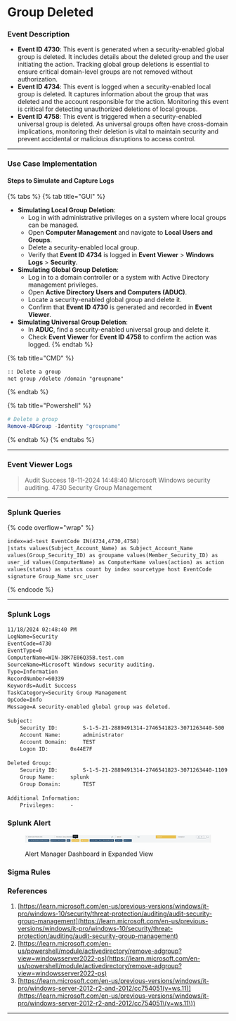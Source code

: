 # Group Deleted

### Event Description

* **Event ID 4730**: This event is generated when a security-enabled global group is deleted. It includes details about the deleted group and the user initiating the action. Tracking global group deletions is essential to ensure critical domain-level groups are not removed without authorization.
* **Event ID 4734**: This event is logged when a security-enabled local group is deleted. It captures information about the group that was deleted and the account responsible for the action. Monitoring this event is critical for detecting unauthorized deletions of local groups.
* **Event ID 4758**: This event is triggered when a security-enabled universal group is deleted. As universal groups often have cross-domain implications, monitoring their deletion is vital to maintain security and prevent accidental or malicious disruptions to access control.

***

### Use Case Implementation

#### Steps to Simulate and Capture Logs

{% tabs %}
{% tab title="GUI" %}
* **Simulating Local Group Deletion**:
  * Log in with administrative privileges on a system where local groups can be managed.
  * Open **Computer Management** and navigate to **Local Users and Groups**.
  * Delete a security-enabled local group.
  * Verify that **Event ID 4734** is logged in **Event Viewer** > **Windows Logs** > **Security**.
* **Simulating Global Group Deletion**:
  * Log in to a domain controller or a system with Active Directory management privileges.
  * Open **Active Directory Users and Computers (ADUC)**.
  * Locate a security-enabled global group and delete it.
  * Confirm that **Event ID 4730** is generated and recorded in **Event Viewer**.
* **Simulating Universal Group Deletion**:
  * In **ADUC**, find a security-enabled universal group and delete it.
  * Check **Event Viewer** for **Event ID 4758** to confirm the action was logged.
{% endtab %}

{% tab title="CMD" %}
```batch
:: Delete a group
net group /delete /domain "groupname"
```
{% endtab %}

{% tab title="Powershell" %}
```powershell
# Delete a group
Remove-ADGroup -Identity "groupname"
```
{% endtab %}
{% endtabs %}

***

### Event Viewer Logs

> Audit Success 18-11-2024 14:48:40 Microsoft Windows security auditing. 4730 Security Group Management

***

### Splunk Queries

{% code overflow="wrap" %}
```splunk-spl
index=ad-test EventCode IN(4734,4730,4758)
|stats values(Subject_Account_Name) as Subject_Account_Name values(Group_Security_ID) as groupame values(Member_Security_ID) as user_id values(ComputerName) as ComputerName values(action) as action values(status) as status count by index sourcetype host EventCode signature Group_Name src_user
```
{% endcode %}

***

### Splunk Logs

```
11/18/2024 02:48:40 PM
LogName=Security
EventCode=4730
EventType=0
ComputerName=WIN-3BK7E06Q35B.test.com
SourceName=Microsoft Windows security auditing.
Type=Information
RecordNumber=60339
Keywords=Audit Success
TaskCategory=Security Group Management
OpCode=Info
Message=A security-enabled global group was deleted.

Subject:
	Security ID:		S-1-5-21-2889491314-2746541823-3071263440-500
	Account Name:		administrator
	Account Domain:		TEST
	Logon ID:		0x44E7F

Deleted Group:
	Security ID:		S-1-5-21-2889491314-2746541823-3071263440-1109
	Group Name:		splunk
	Group Domain:		TEST

Additional Information:
	Privileges:		-
```

### Splunk Alert

<figure><img src="../../.gitbook/assets/image (4).png" alt=""><figcaption><p>Alert Manager Dashboard in Expanded View</p></figcaption></figure>

### Sigma Rules

### References

1. [https://learn.microsoft.com/en-us/previous-versions/windows/it-pro/windows-10/security/threat-protection/auditing/audit-security-group-management](https://learn.microsoft.com/en-us/previous-versions/windows/it-pro/windows-10/security/threat-protection/auditing/audit-security-group-management)
2. [https://learn.microsoft.com/en-us/powershell/module/activedirectory/remove-adgroup?view=windowsserver2022-ps](https://learn.microsoft.com/en-us/powershell/module/activedirectory/remove-adgroup?view=windowsserver2022-ps)
3. [https://learn.microsoft.com/en-us/previous-versions/windows/it-pro/windows-server-2012-r2-and-2012/cc754051(v=ws.11)](https://learn.microsoft.com/en-us/previous-versions/windows/it-pro/windows-server-2012-r2-and-2012/cc754051\(v=ws.11\))

***

